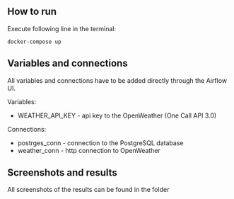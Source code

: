 ## How to run

Execute following line in the terminal:

`docker-compose up`

## Variables and connections

All variables and connections have to be added directly through the Airflow UI.

Variables:
- WEATHER_API_KEY - api key to the OpenWeather (One Call API 3.0)

Connections:
- postrges_conn - connection to the PostgreSQL database
- weather_conn - http connection to OpenWeather

## Screenshots and results

All screenshots of the results can be found in the folder